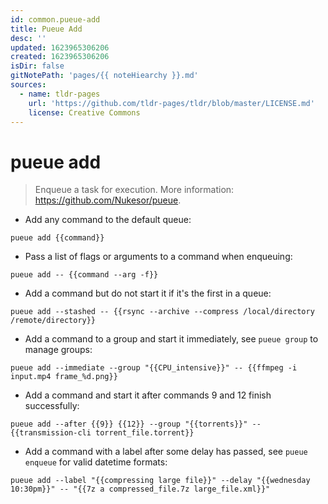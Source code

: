 ```yaml
---
id: common.pueue-add
title: Pueue Add
desc: ''
updated: 1623965306206
created: 1623965306206
isDir: false
gitNotePath: 'pages/{{ noteHiearchy }}.md'
sources:
  - name: tldr-pages
    url: 'https://github.com/tldr-pages/tldr/blob/master/LICENSE.md'
    license: Creative Commons
---
```

# pueue add

> Enqueue a task for execution.
> More information: <https://github.com/Nukesor/pueue>.

- Add any command to the default queue:

`pueue add {{command}}`

- Pass a list of flags or arguments to a command when enqueuing:

`pueue add -- {{command --arg -f}}`

- Add a command but do not start it if it's the first in a queue:

`pueue add --stashed -- {{rsync --archive --compress /local/directory /remote/directory}}`

- Add a command to a group and start it immediately, see `pueue group` to manage groups:

`pueue add --immediate --group "{{CPU_intensive}}" -- {{ffmpeg -i input.mp4 frame_%d.png}}`

- Add a command and start it after commands 9 and 12 finish successfully:

`pueue add --after {{9}} {{12}} --group "{{torrents}}" -- {{transmission-cli torrent_file.torrent}}`

- Add a command with a label after some delay has passed, see `pueue enqueue` for valid datetime formats:

`pueue add --label "{{compressing large file}}" --delay "{{wednesday 10:30pm}}" -- "{{7z a compressed_file.7z large_file.xml}}"`

